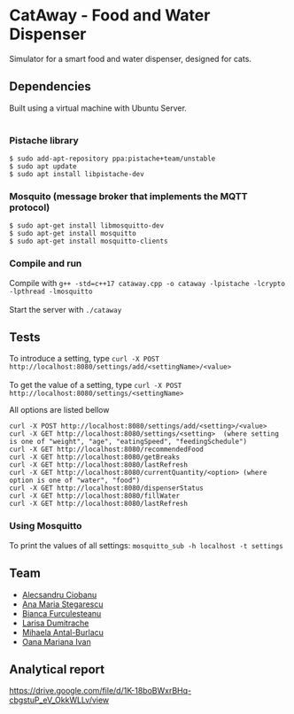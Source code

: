 # CatAway - Food and Water Dispenser
Simulator for a smart food and water dispenser, designed for cats.

## Dependencies
Built using a virtual machine with Ubuntu Server. </br></br>

### Pistache library
```
$ sudo add-apt-repository ppa:pistache+team/unstable
$ sudo apt update
$ sudo apt install libpistache-dev
```

### Mosquito (message broker that implements the MQTT protocol)
```
$ sudo apt-get install libmosquitto-dev
$ sudo apt-get install mosquitto
$ sudo apt-get install mosquitto-clients
```

### Compile and run
Compile with ```g++ -std=c++17 cataway.cpp -o cataway -lpistache -lcrypto -lpthread -lmosquitto```</br></br>
Start the server with ```./cataway```

## Tests
To introduce a setting, type ```curl -X POST http://localhost:8080/settings/add/<settingName>/<value>```</br></br>
To get the value of a setting, type ```curl -X POST http://localhost:8080/settings/<settingName>```

All options are listed bellow
```
curl -X POST http://localhost:8080/settings/add/<setting>/<value>
curl -X GET http://localhost:8080/settings/<setting>  (where setting is one of "weight", "age", "eatingSpeed", "feedingSchedule")
curl -X GET http://localhost:8080/recommendedFood
curl -X GET http://localhost:8080/getBreaks
curl -X GET http://localhost:8080/lastRefresh
curl -X GET http://localhost:8080/currentQuantity/<option> (where option is one of "water", "food")
curl -X GET http://localhost:8080/dispenserStatus
curl -X GET http://localhost:8080/fillWater
curl -X GET http://localhost:8080/lastRefresh
```

### Using Mosquitto
To print the values of all settings: ```mosquitto_sub -h localhost -t settings```

## Team
  - [Alecsandru Ciobanu](https://github.com/alecs99)
  - [Ana Maria Stegarescu](https://github.com/StegarescuAnaMaria)
  - [Bianca Furculesteanu](https://github.com/Bia103)
  - [Larisa Dumitrache](https://github.com/DLarisa)
  - [Mihaela Antal-Burlacu](https://github.com/mihaela-mab)
  - [Oana Mariana Ivan](https://github.com/Oana-Ivan)

## Analytical report
https://drive.google.com/file/d/1K-18boBWxrBHq-cbgstuP_eV_OkkWLLv/view
